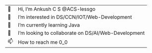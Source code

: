 <table>
  <tr>
    <td>👋</td>
    <td>Hi, I’m Ankush C S @ACS-lessgo</td>
  </tr>
  <tr>
    <td>👀</td>
    <td>I’m interested in DS/CCN/IOT/Web-Development</td>
  </tr>
  <tr>
    <td>🌱</td>
    <td>I’m currently learning Java</td>
  </tr>
  <tr>
    <td>💞️</td>
    <td>I’m looking to collaborate on DS/AI/Web-Development</td>
  </tr>
  <tr>
    <td>📫</td>
    <td>How to reach me 0_0</td>
  </tr>
</table>



 
 

<!---
ACS-lessgo/ACS-lessgo is a ✨ special ✨ repository because its `README.md` (this file) appears on your GitHub profile.
You can click the Preview link to take a look at your changes.
--->
